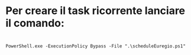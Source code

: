 #
# Per creare il task ricorrente lanciare il comando:
#

```
PowerShell.exe -ExecutionPolicy Bypass -File ".\scheduleEuregio.ps1"
```
